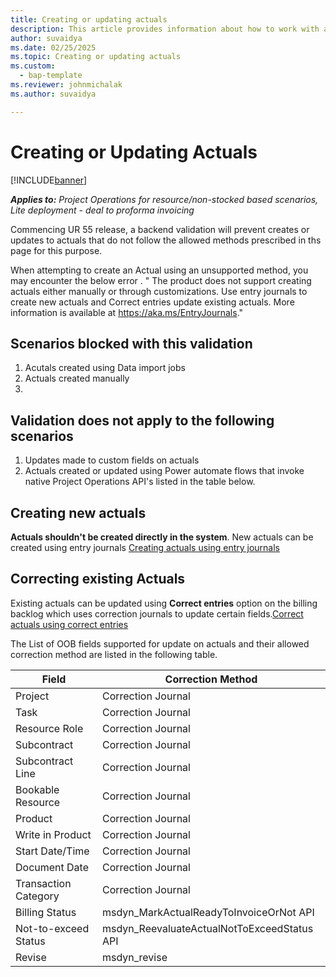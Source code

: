 ```yaml
---
title: Creating or updating actuals
description: This article provides information about how to work with actuals in Microsoft Dynamics 365 Project Operations.
author: suvaidya
ms.date: 02/25/2025
ms.topic: Creating or updating actuals
ms.custom: 
  - bap-template
ms.reviewer: johnmichalak
ms.author: suvaidya

---
```

# Creating or Updating Actuals

[!INCLUDE[banner](../includes/banner.md)]

_**Applies to:** Project Operations for resource/non-stocked based scenarios, Lite deployment - deal to proforma invoicing_

Commencing UR 55 release, a backend validation will prevent creates or updates to actuals that do not follow the allowed methods prescribed in ths page for this purpose. 

When attempting to create an Actual using an unsupported method, you may encounter the below error . 
" The product does not support creating actuals either manually or through customizations. Use entry journals to create new actuals and Correct entries update existing actuals. More information is available at https://aka.ms/EntryJournals."


## Scenarios blocked with this validation
1. Acutals created using Data import jobs
2. Actuals created manually
3. 

## Validation does not apply to the following scenarios
1. Updates made to custom fields on actuals
2. Actuals created or updated using Power automate flows that invoke native Project Operations API's listed in the table below.
   

## Creating new actuals
**Actuals shouldn't be created directly in the system**. New actuals can be created using entry journals [Creating actuals using entry journals](create-confirm-entry-journals.md) 

## Correcting existing Actuals
Existing actuals can be updated using **Correct entries** option on the billing backlog which uses correction journals to update certain fields.[Correct actuals using correct entries](create-confirm-correction-journals.md)


The List of OOB fields supported for update on actuals and their allowed correction method are listed in the following table.

| Field | Correction Method |
|---|---| 
| Project | Correction Journal |
| Task | Correction Journal |
| Resource Role | Correction Journal |
| Subcontract | Correction Journal |
| Subcontract Line | Correction Journal |
| Bookable Resource | Correction Journal |
| Product | Correction Journal |
| Write in Product | Correction Journal |
| Start Date/Time | Correction Journal |
| Document Date | Correction Journal |
| Transaction Category | Correction Journal |
| Billing Status | msdyn_MarkActualReadyToInvoiceOrNot API |
| Not-to-exceed Status | msdyn_ReevaluateActualNotToExceedStatus API |
| Revise | msdyn_revise |

